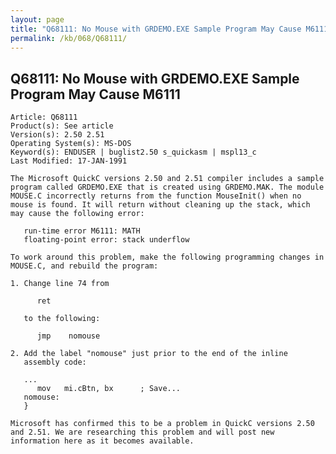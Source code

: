 ```yaml
---
layout: page
title: "Q68111: No Mouse with GRDEMO.EXE Sample Program May Cause M6111"
permalink: /kb/068/Q68111/
---
```


## Q68111: No Mouse with GRDEMO.EXE Sample Program May Cause M6111

	Article: Q68111
	Product(s): See article
	Version(s): 2.50 2.51
	Operating System(s): MS-DOS
	Keyword(s): ENDUSER | buglist2.50 s_quickasm | mspl13_c
	Last Modified: 17-JAN-1991
	
	The Microsoft QuickC versions 2.50 and 2.51 compiler includes a sample
	program called GRDEMO.EXE that is created using GRDEMO.MAK. The module
	MOUSE.C incorrectly returns from the function MouseInit() when no
	mouse is found. It will return without cleaning up the stack, which
	may cause the following error:
	
	   run-time error M6111: MATH
	   floating-point error: stack underflow
	
	To work around this problem, make the following programming changes in
	MOUSE.C, and rebuild the program:
	
	1. Change line 74 from
	
	      ret
	
	   to the following:
	
	      jmp    nomouse
	
	2. Add the label "nomouse" just prior to the end of the inline
	   assembly code:
	
	   ...
	      mov   mi.cBtn, bx      ; Save...
	   nomouse:
	   }
	
	Microsoft has confirmed this to be a problem in QuickC versions 2.50
	and 2.51. We are researching this problem and will post new
	information here as it becomes available.
